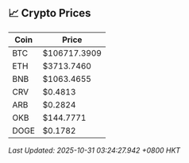 ## 📈 Crypto Prices

| Coin | Price |
| ---- | ----- |
| BTC | $106717.3909 |
| ETH | $3713.7460 |
| BNB | $1063.4655 |
| CRV | $0.4813 |
| ARB | $0.2824 |
| OKB | $144.7771 |
| DOGE | $0.1782 |

_Last Updated: 2025-10-31 03:24:27.942 +0800 HKT_